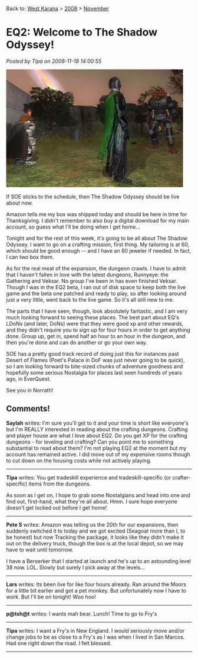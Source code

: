 Back to: [West Karana](/posts/westkarana.md) > [2008](/posts/2008/westkarana.md) > [November](./westkarana.md)
# EQ2: Welcome to The Shadow Odyssey!

*Posted by Tipa on 2008-11-18 14:00:55*

![](../../../uploads/2008/11/everquest2-2008-10-04-00-49-59-94.jpg "The Isle of Refuge, TSO style")

If SOE sticks to the schedule, then The Shadow Odyssey should be live about now.

Amazon tells me my box was shipped today and should be here in time for Thanksgiving. I didn't remember to also buy a digital download for my main account, so guess what I'll be doing when I get home...

Tonight and for the rest of this week, it's going to be all about The Shadow Odyssey. I want to go on a crafting mission, first thing. My tailoring is at 60, which should be good enough -- and I have an 80 jeweler if needed. In fact, I can two box them.

As for the real meat of the expansion, the dungeon crawls. I have to admit that I haven't fallen in love with the latest dungeons, Runnyeye: the Gathering and Veksar. No group I've been in has even finished Veksar. Though I was in the EQ2 beta, I ran out of disk space to keep both the live game and the beta one patched and ready to play, so after looking around just a very little, went back to the live game. So it's all still new to me.

The parts that I have seen, though, look absolutely fantastic, and I am very much looking forward to seeing these places. The best part about EQ's LDoNs (and later, DoNs) were that they were good xp and other rewards, and they didn't require you to sign up for four hours in order to get anything done. Group up, get in, spend half an hour to an hour in the dungeon, and then you're done and can do another or go your own way.

SOE has a pretty good track record of doing just this for instances past Desert of Flames (Poet's Palace in DoF was just never going to be quick), so I am looking forward to bite-sized chunks of adventure goodness and hopefully some serious Nostalgia for places last seen hundreds of years ago, in EverQuest.

See you in Norrath!

## Comments!

**Saylah** writes: I'm sure you'll get to it and your time is short like everyone's but I'm REALLY interested in reading about the crafting dungeons. Crafting and player house are what I love about EQ2. Do you get XP for the crafting dungeons - for leveling and crafting? Can you point me to something substantial to read about them? I'm not playing EQ2 at the moment but my account has remained active. I did move out of my expensive rooms though to cut down on the housing costs while not actively playing.

---

**Tipa** writes: You get tradeskill experience and tradeskill-specific (or crafter-specific) items from the dungeons.

As soon as I get on, I hope to grab some Nostalgians and head into one and find out, first-hand, what they're all about. Hmm. I sure hope everyone doesn't get locked out before I get home!

---

**Pete S** writes: Amazon was telling us the 20th for our expansions, then suddenly switched it to today and we got excited (Seagoat more than I, to be honest) but now Tracking the package, it looks like they didn't make it out on the delivery truck, though the box is at the local depot, so we may have to wait until tomorrow. 

I have a Berserker that I started at launch and he's up to an astounding level 38 now. LOL. Slowly but surely I pick away at the levels...

---

**Lars** writes: Its been live for like four hours already. Ran around the Moors for a little bit earlier and got a pet monkey. But unfortunately now I have to work. But I'll be on tonight! Woo hoo!

---

**p@tsh@t** writes: I wants mah bear. Lunch! Time to go to Fry's

---

**Tipa** writes: I want a Fry's in New England. I would seriously move and/or change jobs to be as close to a Fry's as I was when I lived in San Marcos. Had one right down the road. I felt blessed.

---

